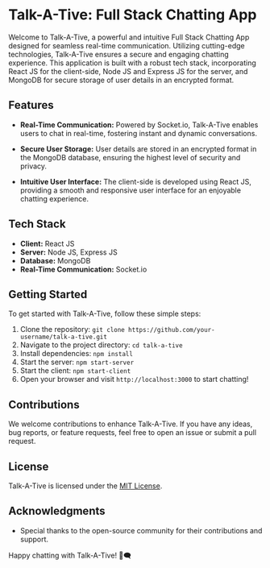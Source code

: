 # Talk-A-Tive: Full Stack Chatting App

Welcome to Talk-A-Tive, a powerful and intuitive Full Stack Chatting App designed for seamless real-time communication. Utilizing cutting-edge technologies, Talk-A-Tive ensures a secure and engaging chatting experience. This application is built with a robust tech stack, incorporating React JS for the client-side, Node JS and Express JS for the server, and MongoDB for secure storage of user details in an encrypted format.

## Features

- **Real-Time Communication:** Powered by Socket.io, Talk-A-Tive enables users to chat in real-time, fostering instant and dynamic conversations.

- **Secure User Storage:** User details are stored in an encrypted format in the MongoDB database, ensuring the highest level of security and privacy.

- **Intuitive User Interface:** The client-side is developed using React JS, providing a smooth and responsive user interface for an enjoyable chatting experience.

## Tech Stack

- **Client:** React JS
- **Server:** Node JS, Express JS
- **Database:** MongoDB
- **Real-Time Communication:** Socket.io

## Getting Started

To get started with Talk-A-Tive, follow these simple steps:

1. Clone the repository: `git clone https://github.com/your-username/talk-a-tive.git`
2. Navigate to the project directory: `cd talk-a-tive`
3. Install dependencies: `npm install`
4. Start the server: `npm start-server`
5. Start the client: `npm start-client`
6. Open your browser and visit `http://localhost:3000` to start chatting!

## Contributions

We welcome contributions to enhance Talk-A-Tive. If you have any ideas, bug reports, or feature requests, feel free to open an issue or submit a pull request.

## License

Talk-A-Tive is licensed under the [MIT License](LICENSE).

## Acknowledgments

- Special thanks to the open-source community for their contributions and support.

Happy chatting with Talk-A-Tive! 🚀🗨️
